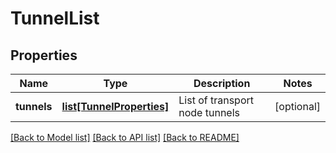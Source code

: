 # TunnelList

## Properties
Name | Type | Description | Notes
------------ | ------------- | ------------- | -------------
**tunnels** | [**list[TunnelProperties]**](TunnelProperties.md) | List of transport node tunnels | [optional] 

[[Back to Model list]](../README.md#documentation-for-models) [[Back to API list]](../README.md#documentation-for-api-endpoints) [[Back to README]](../README.md)

